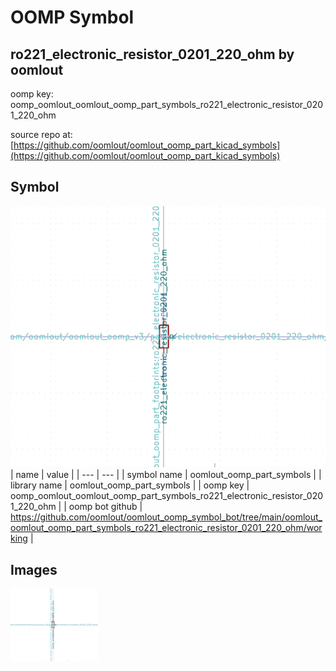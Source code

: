 # OOMP Symbol  
## ro221_electronic_resistor_0201_220_ohm  by oomlout  
  
oomp key: oomp_oomlout_oomlout_oomp_part_symbols_ro221_electronic_resistor_0201_220_ohm  
  
source repo at: [https://github.com/oomlout/oomlout_oomp_part_kicad_symbols](https://github.com/oomlout/oomlout_oomp_part_kicad_symbols)  
## Symbol  
  
[![working.png](working_600.png)](working.png)  
| name | value | 
| --- | --- | 
| symbol name | oomlout_oomp_part_symbols | 
| library name | oomlout_oomp_part_symbols | 
| oomp key | oomp_oomlout_oomlout_oomp_part_symbols_ro221_electronic_resistor_0201_220_ohm | 
| oomp bot github | https://github.com/oomlout/oomlout_oomp_symbol_bot/tree/main/oomlout_oomlout_oomp_part_symbols_ro221_electronic_resistor_0201_220_ohm/working | 
## Images  
  
[![working.png](working_140.png)](working.png)  
